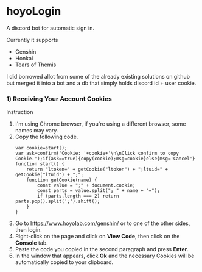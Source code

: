 # hoyoLogin
A discord bot for automatic sign in. 

Currently it supports
- Genshin
- Honkai
- Tears of Themis

I did borrowed allot from some of the already existing solutions on github but merged it into a bot and a db that simply holds discord id + user cookie. 

### 1) Receiving Your Account Cookies
Instruction

1. I'm using Chrome browser, if you're using a different browser, some names may vary.
2. Copy the following code.
    ```
    var cookie=start();
    var ask=confirm('Cookie: '+cookie+'\n\nClick confirm to copy Cookie.');if(ask==true){copy(cookie);msg=cookie}else{msg='Cancel'}
    function start() {
        return "ltoken=" + getCookie("ltoken") + ";ltuid=" + getCookie("ltuid") + ";";
        function getCookie(name) {
            const value = ";" + document.cookie;
            const parts = value.split("; " + name + "=");
            if (parts.length === 2) return parts.pop().split(';').shift();
        }
    }
    ```
3. Go to https://www.hoyolab.com/genshin/ or to one of the other sides, then login.
4. Right-click on the page and click on **View Code**, then click on the **Console** tab.
5. Paste the code you copied in the second paragraph and press **Enter**.
6. In the window that appears, click **Ok** and the necessary Cookies will be automatically copied to your clipboard. 
